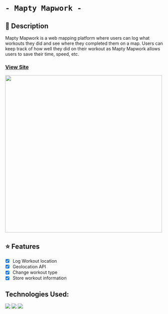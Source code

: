 # `- Mapty Mapwork -`

## 📕 Description
Mapty Mapwork is a web mapping platform where users can log what workouts they did and see where they completed them on a map. Users can keep track of how well they did on their workout as Mapty Mapwork allows users to save their time, speed, etc.

### <a href="https://christian-browne.github.io/mapwork/" target = "_blank">View Site</a>
<img src="https://user-images.githubusercontent.com/66934782/169764105-c3c51e82-fc11-4ce9-b721-907a63d75dc4.png" style="width:500px;">

## ⭐ Features
- [x] Log Workout location
- [x] Geolocation API
- [x] Change workout type
- [x] Store workout information

## Technologies Used:
<img src="https://img.shields.io/badge/HTML5-E34F26?style=for-the-badge&logo=html5&logoColor=white" />  <img src="https://img.shields.io/badge/CSS3-1572B6?style=for-the-badge&logo=css3&logoColor=white" />  <img src="https://img.shields.io/badge/JavaScript-F7DF1E?style=for-the-badge&logo=javascript&logoColor=black" />
